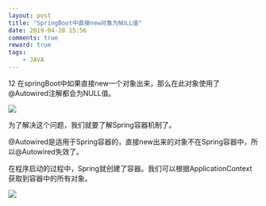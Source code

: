 ```yaml
---
layout: post
title: "SpringBoot中直接new对象为NULL值"
date: 2019-04-28 15:56
comments: true
reward: true
tags: 
	- JAVA
---
```

12
在springBoot中如果直接new一个对象出来，那么在此对象使用了@Autowired注解都会为NULL值。

![](http://ww1.sinaimg.cn/large/aacc02d8ly1g2ic3hf2v3j215g0le40u.jpg)

为了解决这个问题，我们就要了解Spring容器机制了。

@Autowired是适用于Spring容器的，直接new出来的对象不在Spring容器中，所以@Autowired失效了。

在程序启动的过程中，Spring就创建了容器。我们可以根据ApplicationContext获取到容器中的所有对象。

![](http://ww1.sinaimg.cn/large/aacc02d8ly1g2icmib810j20ov02ywep.jpg)

